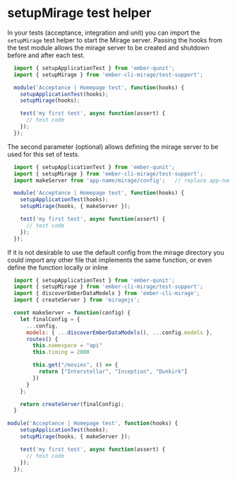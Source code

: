 # setupMirage test helper

In your tests (acceptance, integration and unit) you can import the `setupMirage` test helper to start the Mirage server. Passing the hooks from the test module allows the mirage server to be created and shutdown before and after each test.

```js
  import { setupApplicationTest } from 'ember-qunit';
  import { setupMirage } from 'ember-cli-mirage/test-support';

  module('Acceptance | Homepage test', function(hooks) {
    setupApplicationTest(hooks);
    setupMirage(hooks);

    test('my first test', async function(assert) {
      // test code
    });
  });
```

The second parameter (optional) allows defining the mirage server to be used for this set of tests.
```js
  import { setupApplicationTest } from 'ember-qunit';
  import { setupMirage } from 'ember-cli-mirage/test-support';
  import makeServer from 'app-name/mirage/config';   // replace app-name with your app name

  module('Acceptance | Homepage test', function(hooks) {
    setupApplicationTest(hooks);
    setupMirage(hooks, { makeServer });

    test('my first test', async function(assert) {
      // test code
    });
  });
```

If it is not desirable to use the default config from the mirage directory you could import any other file that implements the same function, or even define the function locally or inline
```js
  import { setupApplicationTest } from 'ember-qunit';
  import { setupMirage } from 'ember-cli-mirage/test-support';
  import { discoverEmberDataModels } from 'ember-cli-mirage';
  import { createServer } from 'miragejs';

  const makeServer = function(config) {
    let finalConfig = {
      ...config,
      models: { ...discoverEmberDataModels(), ...config.models },
      routes() {
        this.namespace = "api"
        this.timing = 2000

        this.get("/movies", () => {
          return ["Interstellar", "Inception", "Dunkirk"]
        })
      }
    };

    return createServer(finalConfig);
  }

module('Acceptance | Homepage test', function(hooks) {
    setupApplicationTest(hooks);
    setupMirage(hooks, { makeServer });

    test('my first test', async function(assert) {
      // test code
    });
  });
```

